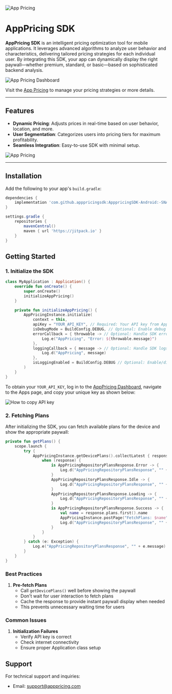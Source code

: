 ![App Pricing](https://dash.apppricing.com/2x.png)

# AppPricing SDK

**AppPricing SDK** is an intelligent pricing optimization tool for mobile applications. It leverages advanced algorithms to analyze user behavior and characteristics, delivering tailored pricing strategies for each individual user. By integrating this SDK, your app can dynamically display the right paywall—whether premium, standard, or basic—based on sophisticated backend analysis.

![App Pricing Dashboard](https://dash.apppricing.com/appricing-main-banner.png)

Visit the [App Pricing](https://apppricing.com) to manage your pricing strategies or more details.

---

## Features

- **Dynamic Pricing**: Adjusts prices in real-time based on user behavior, location, and more.
- **User Segmentation**: Categorizes users into pricing tiers for maximum profitability.
- **Seamless Integration**: Easy-to-use SDK with minimal setup.

![App Pricing](https://dash.apppricing.com/4x.png)

---

## Installation

Add the following to your app's `build.gradle`:

```gradle
dependencies {
    implementation 'com.github.apppricingsdk:ApppricingSDK-Android:-SNAPSHOT'
}

settings.gradle {
    repositories {
        mavenCentral()
        maven { url 'https://jitpack.io' }
    }
}
```

## Getting Started

### 1. Initialize the SDK

```kotlin
class MyApplication : Application() {
    override fun onCreate() {
        super.onCreate()
        initializeAppPricing()
    }

    private fun initializeAppPricing() {
        AppPricingInstance.initialize(
            context = this,
            apiKey = "YOUR_API_KEY", // Required: Your API key from AppPricing Dashboard
            isDebugMode = BuildConfig.DEBUG, // Optional: Enable debug mode for development
            errorCallback = { throwable -> // Optional: Handle SDK errors
                Log.e("AppPricing", "Error: ${throwable.message}")
            },
            loggingCallback = { message -> // Optional: Handle SDK logs
                Log.d("AppPricing", message)
            },
            isLoggingEnabled = BuildConfig.DEBUG // Optional: Enable/disable logging
        )
    }
}
```

To obtain your `YOUR_API_KEY`, log in to the [AppPricing Dashboard](https://dash.apppricing.com), navigate to the Apps page, and copy your unique key as shown below:

![How to copy API key](https://dash.apppricing.com/image.png)

### 2. Fetching Plans

After initializing the SDK, you can fetch available plans for the device and show the appropriate paywall:

```kotlin
private fun getPlans() {
    scope.launch {
        try {
            AppPricingInstance.getDevicePlans().collectLatest { response ->
                when (response) {
                    is AppPricingRepositoryPlansResponse.Error -> {
                        Log.d("AppPricingRepositoryPlansResponse", "" + response)
                    }
                    AppPricingRepositoryPlansResponse.Idle -> {
                        Log.d("AppPricingRepositoryPlansResponse", "" + response)
                    }
                    AppPricingRepositoryPlansResponse.Loading -> {
                        Log.d("AppPricingRepositoryPlansResponse", "" + response)
                    }
                    is AppPricingRepositoryPlansResponse.Success -> {
                        val name = response.plans.first().name
                        AppPricingInstance.postPage("FetchPlans: $name")
                        Log.d("AppPricingRepositoryPlansResponse", "" + response.plans.first().name)
                    }
                }
            }
        } catch (e: Exception) {
            Log.e("AppPricingRepositoryPlansResponse", "" + e.message)
        }
    }
}
```

### Best Practices

1. **Pre-fetch Plans**
   - Call `getDevicePlans()` well before showing the paywall
   - Don't wait for user interaction to fetch plans
   - Cache the response to provide instant paywall display when needed
   - This prevents unnecessary waiting time for users

### Common Issues

1. **Initialization Failures**
   - Verify API key is correct
   - Check internet connectivity
   - Ensure proper Application class setup

## Support

For technical support and inquiries:

- Email: support@apppricing.com
